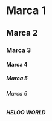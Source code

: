# Marca 1 #
## Marca 2 ##
### Marca 3 ###
#### Marca 4 ####
##### Marca 5 #####
###### Marca 6 ######


##### HELOO WORLD #####